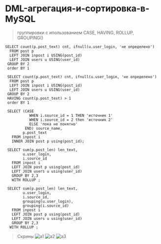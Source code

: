 # DML-агрегация-и-сортировка-в-MySQL
> группировки с ипользованием CASE, HAVING, ROLLUP, GROUPING()
```
SELECT count(p.post_text) cnt, ifnull(u.user_login, 'не определено') 
  FROM post p
  LEFT JOIN inpost i USING(post_id)
  LEFT JOIN users u USING(user_id)
 GROUP BY 2
 order BY 1   

 SELECT count(p.post_text) cnt, ifnull(u.user_login, 'не определено') 
  FROM post p
  LEFT JOIN inpost i USING(post_id)
  LEFT JOIN users u USING(user_id)
 GROUP BY 2
 HAVING count(p.post_text) > 1
 order BY 1 
 
 SELECT (CASE 
           WHEN i.source_id = 1 THEN 'источник 1'
           WHEN i.source_id = 2 then 'источник 2'
           ELSE 'пока не понятно'
         END) source_name,
        p.post_text
   FROM inpost i
   INNER JOIN post p using(post_id);
   
 SELECT sum(p.post_len) len_text,
        u.user_login,
        i.source_id 
   FROM inpost i
   LEFT JOIN post p using(post_id)  
   LEFT JOIN users u using(user_id)
   GROUP BY 2,3
   WITH ROLLUP ;
  
 SELECT sum(p.post_len) len_text,
        u.user_login,
        i.source_id,
        grouping(u.user_login),
        grouping(i.source_id)
   FROM inpost i
   LEFT JOIN post p using(post_id)  
   LEFT JOIN users u using(user_id)
   GROUP BY 2,3
  WITH ROLLUP ;
```
> Скрины
![a1](https://github.com/user-attachments/assets/b72ff263-bc41-40c3-a05b-8df84263e9c4)
![a2](https://github.com/user-attachments/assets/3fb8d2bd-c707-41d6-93fb-57f3477eda8c)
![a3](https://github.com/user-attachments/assets/e40277fe-277b-4de2-9d26-900455ac240b)

